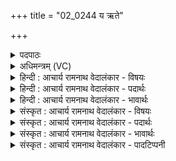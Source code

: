 +++
title = "02_0244 य ऋते"

+++
<details><summary>पदपाठः</summary>

यः꣢। ऋ꣣ते꣢। चि꣣त्। अभिश्रि꣡षः꣢। अ꣣भि। श्रि꣡षः꣢꣯। पु꣣रा꣢। ज꣣त्रु꣡भ्यः꣢। आ꣣तृ꣡दः꣢। आ꣣। तृ꣡दः꣢꣯। स꣡न्धा꣢꣯ता। स꣣म्। धा꣣ता। सन्धि꣢म्। स꣣म्। धि꣢म्। म꣣घ꣡वा꣢। पु꣣रूव꣡सुः꣢। पु꣣रु। व꣡सुः꣢꣯। नि꣡ष्क꣢꣯र्ता। निः। क꣣र्त्ता। वि꣡ह्रु꣢꣯तम्। वि। ह्रु꣣तम्। पु꣢नरि꣡ति꣢। २४४।
</details>

<details><summary>अधिमन्त्रम् (VC)</summary>

- इन्द्रः
- मेधातिथि0मेध्यातिथी काण्वौ
- बृहती
- मध्यमः
- ऐन्द्रं काण्डम्
</details>

<details><summary>हिन्दी : आचार्य रामनाथ वेदालंकार - विषयः</summary>

अगले मन्त्र में परमात्मा, जीवात्मा, प्राण और शल्यचिकित्सक का कर्तृत्व वर्णित है।
</details>

<details><summary>हिन्दी : आचार्य रामनाथ वेदालंकार - पदार्थः</summary>

पदार्थान्वय -  (यः) जो (अभिश्रिषः) जोड़नेवाले पदार्थ गोंद, सरेस, प्लास्टर आदि के (ऋते चित्) बिना ही (जत्रुभ्यः) गर्दन की हड्डियों पर से (आतृदः) गले के कटने से (पुरा) पहले ही (सन्धिम्) जोड़ने योग्य अवयव को (सन्धाता) जोड़ देता है, अर्थात् शस्त्र आदि से गले के एक भाग के कट जाने पर भी कटे हुए भाग को प्राकृतिक रूप से भरकर पुनः स्वस्थ कर देता है, जिससे सिर कटकर गिरता नहीं, वह (पुरूवसुः) बहुत से शरीरावयवों को यथास्थान बसानेवाला (मघवा) चिकित्सा-विज्ञानरूप धन का धनी परमेश्वर, जीवात्मा, प्राण वा शल्य-चिकित्सक (विह्रुतम्) टेढ़े हुए भी अङ्ग को (पुनः) फिर से (निष्कर्ता) ठीक कर देता है ॥२॥ इस मन्त्र में जोड़नेवाले द्रव्य रूप कारण के बिना ही जोड़ने रूप कार्य की उत्पत्ति का वर्णन होने से विभावना अलङ्कार है ॥२॥
</details>

<details><summary>हिन्दी : आचार्य रामनाथ वेदालंकार - भावार्थः</summary>

भावार्थ -  अहो, परमेश्वर की कैसी शरीर-रचना की चतुरता है ! यदि वह जोड़नेवाले द्रव्य गोंद आदि के बिना ही बीच में जोड़ लगाकर सिर को धड़ के साथ दृढ़तापूर्वक जोड़ न देता तो कभी भी कहीं भी सिर धड़ से अलग होकर गिर जाता। यह भी परमेश्वर का ही कर्तृत्व है कि शरीर का कोई भी अङ्ग यदि घायल या टेढ़ा हो जाता है तो जीवात्मा और प्राण की सहायता से तथा शरीर की स्वाभाविक क्रिया से फिर घाव भर जाता है और टेढ़ा अङ्ग सीधा हो जाता है। कुशल शल्य-चिकित्सक भी इस कर्म में परमेश्वर का अनुकरण करता है। युद्ध में यदि शत्रु के शस्त्र-प्रहार से किसी योद्धा का गले का एक भाग कट जाता है तो वह कटेभाग को सुई से सीकर और ओषधि का लेप करके पुनः स्वस्थ कर देता है। दुर्घटना आदि से यदि किसी का अङ्ग विकृत या टेढ़ा हो जाता है तो उसे भी वह उचित उपायों से ठीक कर देता है ॥२॥
</details>

<details><summary>संस्कृत : आचार्य रामनाथ वेदालंकार - विषयः</summary>

अथ परमात्मनः जीवात्मनः प्राणस्य शल्यचिकित्सकस्य च कर्तृत्वं वर्णयन्नाह।
</details>

<details><summary>संस्कृत : आचार्य रामनाथ वेदालंकार - पदार्थः</summary>

पदार्थान्वय -  (यः अभिश्रिषः२) संश्लेषणद्रव्यात् (ऋते चित्) विनैव (जत्रुभ्यः३) ग्रीवास्थिभ्यः (आतृदः) आतर्दनात् कण्ठच्छेदात्। हिंसार्थात् तृदधातोः ‘सृपितृदोः कसुन्’ अ० ३।४।१७ इति भावलक्षणे कसुन् प्रत्ययः। (पुरा) पूर्वमेव (सन्धिम्) सन्धातव्यम् अवयवम् (सन्धाता) संयोजयिता भवति, शस्त्रादिना कृत्तेऽपि कण्ठैकदेशे कृत्तं भागं प्राकृतिकरूपेण संपूर्य पुनः स्वस्थं करोति, येन शीर्षपतनं न भवतीत्यर्थः। सः (पुरूवसुः) बहूनां शरीराङ्गानाम् यथास्थानं वासयिता (मघवा) चिकित्साविज्ञानरूपधनसम्पन्नः इन्द्रः परमेश्वरः जीवः प्राणः शल्यचिकित्सको वा। मघमिति धननाम। निघं० २।१०। ‘छन्दसीवनिपौ च वक्तव्यौ’ अ० ५।२।१२२ वा० इति वनिप्। (विह्रुतम्४) वक्रीभूतमपि अङ्गम्। ह्वृ कौटिल्ये, निष्ठायां ‘ह्रु ह्वरेश्छन्दसि’ अ० ७।२।३१ इति धातोः ह्रुः आदेशः। (पुनः) भूयोऽपि (निष्कर्ता) संस्कर्ता भवति ॥२॥ अत्र संश्लेषणद्रव्यरूपकारणाभावेऽपि सन्धानरूपकार्योत्पत्तिवर्णनाद् विभावनालङ्कारः ॥२॥
</details>

<details><summary>संस्कृत : आचार्य रामनाथ वेदालंकार - भावार्थः</summary>

भावार्थ -  अहो परमेश्वरस्य कीदृशं शरीररचनाचातुर्यम्। यद्यसौ संश्लेषणद्रव्येण विनैव मध्ये सन्धिं कृत्वा शिरः कबन्धेन सुदृढं न समयोजयिष्यत् तर्हि कदापि क्वचिदपि शिरः कबन्धाच्छिन्नं भूत्वा पृथगभविष्यत्। एतदपि परमेश्वरस्यैव कर्तृत्वं यच्छरीरस्य किमप्यङ्गं यदि कदाचिद् विद्धं वक्रं वा जायते तदा जीवात्मनः प्राणस्य च साहाय्येन शरीरस्य स्वाभाविकक्रियया च पुनरपि तत् प्ररोहति प्रकृतिं चापद्यते। कुशलः शल्यचिकित्सकोऽप्येतस्मिन् कर्मणि परमेश्वरमनुकरोति। संग्रामे यदि शत्रोः शस्त्रप्रहारेण कस्यचिद् योद्धुर्गलैकदेशः कृत्यते तदा स कृत्तं भागं सूच्या संसीव्यौषधिं संलिप्य च पुनः स्वस्थं करोति। दुर्घटनादिकारणाद् यदि कस्यचिदङ्गं विकृतं वक्रं वा जायते तदा तदप्युचितैरुपायैः स संस्करोति ॥२॥
</details>

<details><summary>संस्कृत : आचार्य रामनाथ वेदालंकार - पादटिप्पनी</summary>

टिप्पनी -   १. ऋ० ८।१।१२। अथ० १४।२।४७ ऋषिका सूर्याशावित्री, देवता आत्मा। २. अभिश्लिषः अभिश्लेषकात् श्लेष्मणः। येन छिन्नं संश्लिष्यते तत् श्लेष्म—इति भ०। ३. जतृभ्यः ग्रीवानाडीभ्य इत्यर्थः—इति वि०। जतृभ्यः असंग्रीवाभ्यां मध्ये नाडीभ्यः—इति भ०। जत्रुभ्यः ग्रीवाभ्यः—इति सा०। ४. विह्रुतम्। विहुतस्य इतश्चेतश्च विक्षिप्तावयवस्य भग्नस्येत्यर्थः—इति वि०। विच्छिन्नम्—इति भ०, सा०।
</details>
